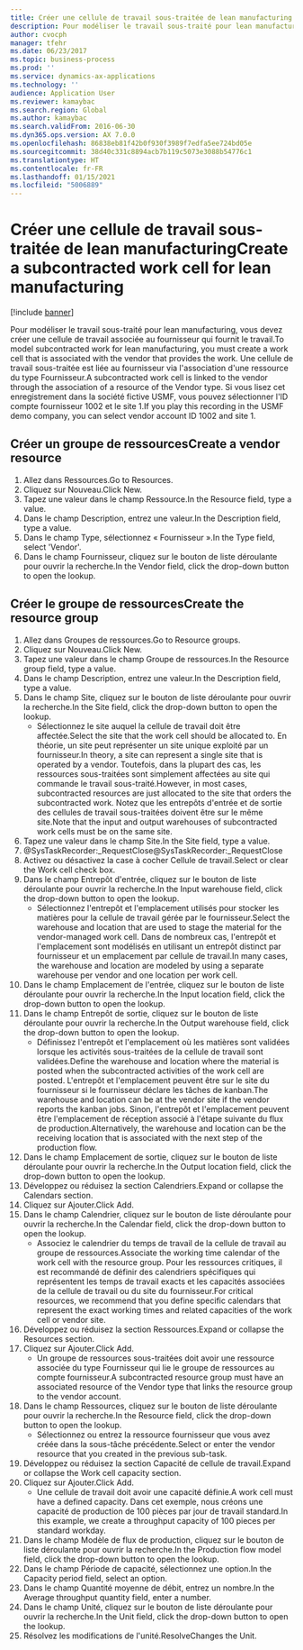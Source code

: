 ```yaml
---
title: Créer une cellule de travail sous-traitée de lean manufacturing
description: Pour modéliser le travail sous-traité pour lean manufacturing, vous devez créer une cellule de travail associée au fournisseur qui fournit le travail.
author: cvocph
manager: tfehr
ms.date: 06/23/2017
ms.topic: business-process
ms.prod: ''
ms.service: dynamics-ax-applications
ms.technology: ''
audience: Application User
ms.reviewer: kamaybac
ms.search.region: Global
ms.author: kamaybac
ms.search.validFrom: 2016-06-30
ms.dyn365.ops.version: AX 7.0.0
ms.openlocfilehash: 86838eb81f42b0f930f3989f7edfa5ee724bd05e
ms.sourcegitcommit: 38d40c331c8894acb7b119c5073e3088b54776c1
ms.translationtype: HT
ms.contentlocale: fr-FR
ms.lasthandoff: 01/15/2021
ms.locfileid: "5006889"
---
```

# <a name="create-a-subcontracted-work-cell-for-lean-manufacturing"></a><span data-ttu-id="6e00e-103">Créer une cellule de travail sous-traitée de lean manufacturing</span><span class="sxs-lookup"><span data-stu-id="6e00e-103">Create a subcontracted work cell for lean manufacturing</span></span>

[!include [banner](../../includes/banner.md)]

<span data-ttu-id="6e00e-104">Pour modéliser le travail sous-traité pour lean manufacturing, vous devez créer une cellule de travail associée au fournisseur qui fournit le travail.</span><span class="sxs-lookup"><span data-stu-id="6e00e-104">To model subcontracted work for lean manufacturing, you must create a work cell that is associated with the vendor that provides the work.</span></span> <span data-ttu-id="6e00e-105">Une cellule de travail sous-traitée est liée au fournisseur via l'association d'une ressource du type Fournisseur.</span><span class="sxs-lookup"><span data-stu-id="6e00e-105">A subcontracted work cell is linked to the vendor through the association of a resource of the Vendor type.</span></span> <span data-ttu-id="6e00e-106">Si vous lisez cet enregistrement dans la société fictive USMF, vous pouvez sélectionner l'ID compte fournisseur 1002 et le site 1.</span><span class="sxs-lookup"><span data-stu-id="6e00e-106">If you play this recording in the USMF demo company, you can select vendor account ID 1002 and site 1.</span></span>


## <a name="create-a-vendor-resource"></a><span data-ttu-id="6e00e-107">Créer un groupe de ressources</span><span class="sxs-lookup"><span data-stu-id="6e00e-107">Create a vendor resource</span></span>
1. <span data-ttu-id="6e00e-108">Allez dans Ressources.</span><span class="sxs-lookup"><span data-stu-id="6e00e-108">Go to Resources.</span></span>
2. <span data-ttu-id="6e00e-109">Cliquez sur Nouveau.</span><span class="sxs-lookup"><span data-stu-id="6e00e-109">Click New.</span></span>
3. <span data-ttu-id="6e00e-110">Tapez une valeur dans le champ Ressource.</span><span class="sxs-lookup"><span data-stu-id="6e00e-110">In the Resource field, type a value.</span></span>
4. <span data-ttu-id="6e00e-111">Dans le champ Description, entrez une valeur.</span><span class="sxs-lookup"><span data-stu-id="6e00e-111">In the Description field, type a value.</span></span>
5. <span data-ttu-id="6e00e-112">Dans le champ Type, sélectionnez « Fournisseur ».</span><span class="sxs-lookup"><span data-stu-id="6e00e-112">In the Type field, select 'Vendor'.</span></span>
6. <span data-ttu-id="6e00e-113">Dans le champ Fournisseur, cliquez sur le bouton de liste déroulante pour ouvrir la recherche.</span><span class="sxs-lookup"><span data-stu-id="6e00e-113">In the Vendor field, click the drop-down button to open the lookup.</span></span>

## <a name="create-the-resource-group"></a><span data-ttu-id="6e00e-114">Créer le groupe de ressources</span><span class="sxs-lookup"><span data-stu-id="6e00e-114">Create the resource group</span></span>
1. <span data-ttu-id="6e00e-115">Allez dans Groupes de ressources.</span><span class="sxs-lookup"><span data-stu-id="6e00e-115">Go to Resource groups.</span></span>
2. <span data-ttu-id="6e00e-116">Cliquez sur Nouveau.</span><span class="sxs-lookup"><span data-stu-id="6e00e-116">Click New.</span></span>
3. <span data-ttu-id="6e00e-117">Tapez une valeur dans le champ Groupe de ressources.</span><span class="sxs-lookup"><span data-stu-id="6e00e-117">In the Resource group field, type a value.</span></span>
4. <span data-ttu-id="6e00e-118">Dans le champ Description, entrez une valeur.</span><span class="sxs-lookup"><span data-stu-id="6e00e-118">In the Description field, type a value.</span></span>
5. <span data-ttu-id="6e00e-119">Dans le champ Site, cliquez sur le bouton de liste déroulante pour ouvrir la recherche.</span><span class="sxs-lookup"><span data-stu-id="6e00e-119">In the Site field, click the drop-down button to open the lookup.</span></span>
    * <span data-ttu-id="6e00e-120">Sélectionnez le site auquel la cellule de travail doit être affectée.</span><span class="sxs-lookup"><span data-stu-id="6e00e-120">Select the site that the work cell should be allocated to.</span></span> <span data-ttu-id="6e00e-121">En théorie, un site peut représenter un site unique exploité par un fournisseur.</span><span class="sxs-lookup"><span data-stu-id="6e00e-121">In theory, a site can represent a single site that is operated by a vendor.</span></span> <span data-ttu-id="6e00e-122">Toutefois, dans la plupart des cas, les ressources sous-traitées sont simplement affectées au site qui commande le travail sous-traité.</span><span class="sxs-lookup"><span data-stu-id="6e00e-122">However, in most cases, subcontracted resources are just allocated to the site that orders the subcontracted work.</span></span> <span data-ttu-id="6e00e-123">Notez que les entrepôts d'entrée et de sortie des cellules de travail sous-traitées doivent être sur le même site.</span><span class="sxs-lookup"><span data-stu-id="6e00e-123">Note that the input and output warehouses of subcontracted work cells must be on the same site.</span></span>  
6. <span data-ttu-id="6e00e-124">Tapez une valeur dans le champ Site.</span><span class="sxs-lookup"><span data-stu-id="6e00e-124">In the Site field, type a value.</span></span>
7. <span data-ttu-id="6e00e-125">@SysTaskRecorder:_RequestClose</span><span class="sxs-lookup"><span data-stu-id="6e00e-125">@SysTaskRecorder:_RequestClose</span></span>
8. <span data-ttu-id="6e00e-126">Activez ou désactivez la case à cocher Cellule de travail.</span><span class="sxs-lookup"><span data-stu-id="6e00e-126">Select or clear the Work cell check box.</span></span>
9. <span data-ttu-id="6e00e-127">Dans le champ Entrepôt d'entrée, cliquez sur le bouton de liste déroulante pour ouvrir la recherche.</span><span class="sxs-lookup"><span data-stu-id="6e00e-127">In the Input warehouse field, click the drop-down button to open the lookup.</span></span>
    * <span data-ttu-id="6e00e-128">Sélectionnez l'entrepôt et l'emplacement utilisés pour stocker les matières pour la cellule de travail gérée par le fournisseur.</span><span class="sxs-lookup"><span data-stu-id="6e00e-128">Select the warehouse and location that are used to stage the material for the vendor-managed work cell.</span></span> <span data-ttu-id="6e00e-129">Dans de nombreux cas, l'entrepôt et l'emplacement sont modélisés en utilisant un entrepôt distinct par fournisseur et un emplacement par cellule de travail.</span><span class="sxs-lookup"><span data-stu-id="6e00e-129">In many cases, the warehouse and location are modeled by using a separate warehouse per vendor and one location per work cell.</span></span>  
10. <span data-ttu-id="6e00e-130">Dans le champ Emplacement de l'entrée, cliquez sur le bouton de liste déroulante pour ouvrir la recherche.</span><span class="sxs-lookup"><span data-stu-id="6e00e-130">In the Input location field, click the drop-down button to open the lookup.</span></span>
11. <span data-ttu-id="6e00e-131">Dans le champ Entrepôt de sortie, cliquez sur le bouton de liste déroulante pour ouvrir la recherche.</span><span class="sxs-lookup"><span data-stu-id="6e00e-131">In the Output warehouse field, click the drop-down button to open the lookup.</span></span>
    * <span data-ttu-id="6e00e-132">Définissez l'entrepôt et l'emplacement où les matières sont validées lorsque les activités sous-traitées de la cellule de travail sont validées.</span><span class="sxs-lookup"><span data-stu-id="6e00e-132">Define the warehouse and location where the material is posted when the subcontracted activities of the work cell are posted.</span></span> <span data-ttu-id="6e00e-133">L'entrepôt et l'emplacement peuvent être sur le site du fournisseur si le fournisseur déclare les tâches de kanban.</span><span class="sxs-lookup"><span data-stu-id="6e00e-133">The warehouse and location can be at the vendor site if the vendor reports the kanban jobs.</span></span> <span data-ttu-id="6e00e-134">Sinon, l'entrepôt et l'emplacement peuvent être l'emplacement de réception associé à l'étape suivante du flux de production.</span><span class="sxs-lookup"><span data-stu-id="6e00e-134">Alternatively, the warehouse and location can be the receiving location that is associated with the next step of the production flow.</span></span>  
12. <span data-ttu-id="6e00e-135">Dans le champ Emplacement de sortie, cliquez sur le bouton de liste déroulante pour ouvrir la recherche.</span><span class="sxs-lookup"><span data-stu-id="6e00e-135">In the Output location field, click the drop-down button to open the lookup.</span></span>
13. <span data-ttu-id="6e00e-136">Développez ou réduisez la section Calendriers.</span><span class="sxs-lookup"><span data-stu-id="6e00e-136">Expand or collapse the Calendars section.</span></span>
14. <span data-ttu-id="6e00e-137">Cliquez sur Ajouter.</span><span class="sxs-lookup"><span data-stu-id="6e00e-137">Click Add.</span></span>
15. <span data-ttu-id="6e00e-138">Dans le champ Calendrier, cliquez sur le bouton de liste déroulante pour ouvrir la recherche.</span><span class="sxs-lookup"><span data-stu-id="6e00e-138">In the Calendar field, click the drop-down button to open the lookup.</span></span>
    * <span data-ttu-id="6e00e-139">Associez le calendrier du temps de travail de la cellule de travail au groupe de ressources.</span><span class="sxs-lookup"><span data-stu-id="6e00e-139">Associate the working time calendar of the work cell with the resource group.</span></span> <span data-ttu-id="6e00e-140">Pour les ressources critiques, il est recommandé de définir des calendriers spécifiques qui représentent les temps de travail exacts et les capacités associées de la cellule de travail ou du site du fournisseur.</span><span class="sxs-lookup"><span data-stu-id="6e00e-140">For critical resources, we recommend that you define specific calendars that represent the exact working times and related capacities of the work cell or vendor site.</span></span>  
16. <span data-ttu-id="6e00e-141">Développez ou réduisez la section Ressources.</span><span class="sxs-lookup"><span data-stu-id="6e00e-141">Expand or collapse the Resources section.</span></span>
17. <span data-ttu-id="6e00e-142">Cliquez sur Ajouter.</span><span class="sxs-lookup"><span data-stu-id="6e00e-142">Click Add.</span></span>
    * <span data-ttu-id="6e00e-143">Un groupe de ressources sous-traitées doit avoir une ressource associée du type Fournisseur qui lie le groupe de ressources au compte fournisseur.</span><span class="sxs-lookup"><span data-stu-id="6e00e-143">A subcontracted resource group must have an associated resource of the Vendor type that links the resource group to the vendor account.</span></span>  
18. <span data-ttu-id="6e00e-144">Dans le champ Ressources, cliquez sur le bouton de liste déroulante pour ouvrir la recherche.</span><span class="sxs-lookup"><span data-stu-id="6e00e-144">In the Resource field, click the drop-down button to open the lookup.</span></span>
    * <span data-ttu-id="6e00e-145">Sélectionnez ou entrez la ressource fournisseur que vous avez créée dans la sous-tâche précédente.</span><span class="sxs-lookup"><span data-stu-id="6e00e-145">Select or enter the vendor resource that you created in the previous sub-task.</span></span>  
19. <span data-ttu-id="6e00e-146">Développez ou réduisez la section Capacité de cellule de travail.</span><span class="sxs-lookup"><span data-stu-id="6e00e-146">Expand or collapse the Work cell capacity section.</span></span>
20. <span data-ttu-id="6e00e-147">Cliquez sur Ajouter.</span><span class="sxs-lookup"><span data-stu-id="6e00e-147">Click Add.</span></span>
    * <span data-ttu-id="6e00e-148">Une cellule de travail doit avoir une capacité définie.</span><span class="sxs-lookup"><span data-stu-id="6e00e-148">A work cell must have a defined capacity.</span></span> <span data-ttu-id="6e00e-149">Dans cet exemple, nous créons une capacité de production de 100 pièces par jour de travail standard.</span><span class="sxs-lookup"><span data-stu-id="6e00e-149">In this example, we create a throughput capacity of 100 pieces per standard workday.</span></span>  
21. <span data-ttu-id="6e00e-150">Dans le champ Modèle de flux de production, cliquez sur le bouton de liste déroulante pour ouvrir la recherche.</span><span class="sxs-lookup"><span data-stu-id="6e00e-150">In the Production flow model field, click the drop-down button to open the lookup.</span></span>
22. <span data-ttu-id="6e00e-151">Dans le champ Période de capacité, sélectionnez une option.</span><span class="sxs-lookup"><span data-stu-id="6e00e-151">In the Capacity period field, select an option.</span></span>
23. <span data-ttu-id="6e00e-152">Dans le champ Quantité moyenne de débit, entrez un nombre.</span><span class="sxs-lookup"><span data-stu-id="6e00e-152">In the Average throughput quantity field, enter a number.</span></span>
24. <span data-ttu-id="6e00e-153">Dans le champ Unité, cliquez sur le bouton de liste déroulante pour ouvrir la recherche.</span><span class="sxs-lookup"><span data-stu-id="6e00e-153">In the Unit field, click the drop-down button to open the lookup.</span></span>
25. <span data-ttu-id="6e00e-154">Résolvez les modifications de l'unité.</span><span class="sxs-lookup"><span data-stu-id="6e00e-154">ResolveChanges the Unit.</span></span>

